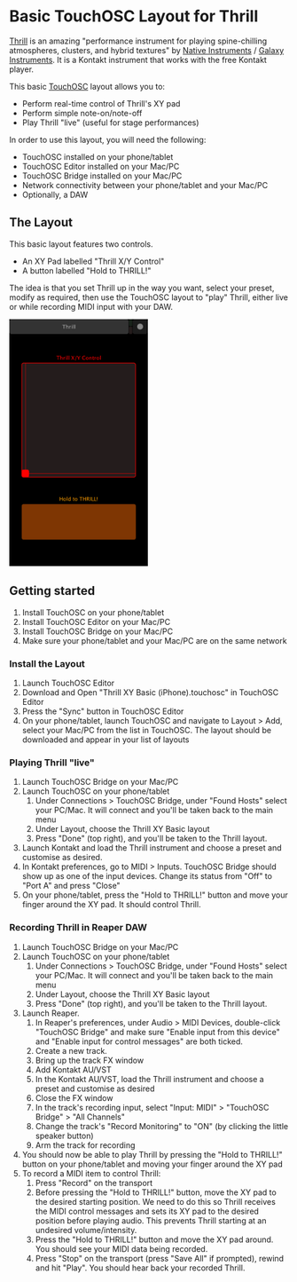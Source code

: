 # Basic TouchOSC Layout for Thrill

[Thrill](http://www.galaxy-instruments.com/thrill.html) is an amazing "performance instrument for playing spine-chilling atmospheres, clusters, and hybrid textures" by [Native Instruments](https://www.native-instruments.com/en/products/komplete/cinematic/thrill/) / [Galaxy Instruments](http://www.galaxy-instruments.com/thrill.html). It is a Kontakt instrument that works with the free Kontakt player.

This basic [TouchOSC](https://hexler.net/software/touchosc) layout allows you to:
* Perform real-time control of Thrill's XY pad
* Perform simple note-on/note-off
* Play Thrill "live" (useful for stage performances)

In order to use this layout, you will need the following:
* TouchOSC installed on your phone/tablet
* TouchOSC Editor installed on your Mac/PC
* TouchOSC Bridge installed on your Mac/PC
* Network connectivity between your phone/tablet and your Mac/PC
* Optionally, a DAW



## The Layout
This basic layout features two controls.
* An XY Pad labelled "Thrill X/Y Control"
* A button labelled "Hold to THRILL!"

The idea is that you set Thrill up in the way you want, select your preset, modify as required, then use the TouchOSC layout to "play" Thrill, either live or while recording MIDI input with your DAW.

<img src="https://github.com/mikenye/TouchOSC-Layouts/raw/master/Thrill%20(Basic)/img/Layout.png" alt="Thrill XY Basic (iPhone) Layout Image" width=250px>



## Getting started
1. Install TouchOSC on your phone/tablet
1. Install TouchOSC Editor on your Mac/PC
1. Install TouchOSC Bridge on your Mac/PC
1. Make sure your phone/tablet and your Mac/PC are on the same network


### Install the Layout
1. Launch TouchOSC Editor
1. Download and Open "Thrill XY Basic (iPhone).touchosc" in TouchOSC Editor
1. Press the "Sync" button in TouchOSC Editor
1. On your phone/tablet, launch TouchOSC and navigate to Layout > Add, select your Mac/PC from the list in TouchOSC. The layout should be downloaded and appear in your list of layouts


### Playing Thrill "live"
1. Launch TouchOSC Bridge on your Mac/PC
1. Launch TouchOSC on your phone/tablet
    1. Under Connections > TouchOSC Bridge, under "Found Hosts" select your PC/Mac. It will connect and you'll be taken back to the main menu
    1. Under Layout, choose the Thrill XY Basic layout
    1. Press "Done" (top right), and you'll be taken to the Thrill layout.
1. Launch Kontakt and load the Thrill instrument and choose a preset and customise as desired.
1. In Kontakt preferences, go to MIDI > Inputs. TouchOSC Bridge should show up as one of the input devices. Change its status from "Off" to "Port A" and press "Close"
1. On your phone/tablet, press the "Hold to THRILL!" button and move your finger around the XY pad. It should control Thrill.


### Recording Thrill in Reaper DAW
1. Launch TouchOSC Bridge on your Mac/PC
1. Launch TouchOSC on your phone/tablet
    1. Under Connections > TouchOSC Bridge, under "Found Hosts" select your PC/Mac. It will connect and you'll be taken back to the main menu
    1. Under Layout, choose the Thrill XY Basic layout
    1. Press "Done" (top right), and you'll be taken to the Thrill layout.
1. Launch Reaper.
    1. In Reaper's preferences, under Audio > MIDI Devices, double-click "TouchOSC Bridge" and make sure "Enable input from this device" and "Enable input for control messages" are both ticked.
    1. Create a new track.
    1. Bring up the track FX window
     1. Add Kontakt AU/VST
      1. In the Kontakt AU/VST, load the Thrill instrument and choose a preset and customise as desired
      1. Close the FX window
    1. In the track's recording input, select "Input: MIDI" > "TouchOSC Bridge" > "All Channels"
    1. Change the track's "Record Monitoring" to "ON" (by clicking the little speaker button)
    1. Arm the track for recording
1. You should now be able to play Thrill by pressing the "Hold to THRILL!" button on your phone/tablet and moving your finger around the XY pad
1. To record a MIDI item to control Thrill:
    1. Press "Record" on the transport
    1. Before pressing the "Hold to THRILL!" button, move the XY pad to the desired starting position. We need to do this so Thrill receives the MIDI control messages and sets its XY pad to the desired position before playing audio. This prevents Thrill starting at an undesired volume/intensity.
    1. Press the "Hold to THRILL!" button and move the XY pad around. You should see your MIDI data being recorded.
    1. Press "Stop" on the transport (press "Save All" if prompted), rewind and hit "Play". You should hear back your recorded Thrill.
